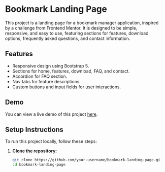# Bookmark Landing Page

This project is a landing page for a bookmark manager application, inspired by a challenge from Frontend Mentor. It is designed to be simple, responsive, and easy to use, featuring sections for features, download options, frequently asked questions, and contact information.

## Features

- Responsive design using Bootstrap 5.
- Sections for home, features, download, FAQ, and contact.
- Accordion for FAQ section.
- Nav tabs for feature descriptions.
- Custom buttons and input fields for user interactions.

## Demo

You can view a live demo of this project [here](#).

## Setup Instructions

To run this project locally, follow these steps:

1. **Clone the repository:**
   ```bash
   git clone https://github.com/your-username/bookmark-landing-page.git
   cd bookmark-landing-page
